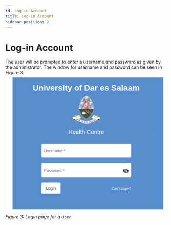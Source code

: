 ```yaml
---
id: Log-in-Account
title: Log-in Account
sidebar_position: 2
---
```

# Log-in Account

The user will be prompted to enter a username and password as given by the administrator. The window for username and password can be seen in Figure 3.
![alt text](<../../static/img/Login page for user.PNG>)
*Figure 3: Login page for a user*
